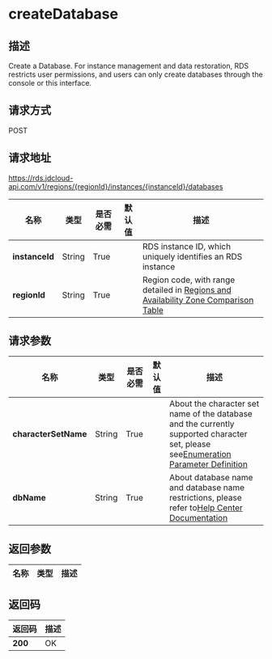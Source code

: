 # createDatabase


## 描述
Create a Database. For instance management and data restoration, RDS restricts user permissions, and users can only create databases through the console or this interface.

## 请求方式
POST

## 请求地址
https://rds.jdcloud-api.com/v1/regions/{regionId}/instances/{instanceId}/databases

|名称|类型|是否必需|默认值|描述|
|---|---|---|---|---|
|**instanceId**|String|True||RDS instance ID, which uniquely identifies an RDS instance|
|**regionId**|String|True||Region code, with range detailed in [Regions and Availability Zone Comparison Table](../Enum-Definitions/Regions-AZ.md)|

## 请求参数
|名称|类型|是否必需|默认值|描述|
|---|---|---|---|---|
|**characterSetName**|String|True||About the character set name of the database and the currently supported character set, please see[Enumeration Parameter Definition](../Enum-Definitions/Enum-Definitions.md)|
|**dbName**|String|True||About database name and database name restrictions, please refer to[Help Center Documentation](../../../documentation/Cloud-Database-and-Cache/RDS/Introduction/Restrictions/SQLServer-Restrictions.md)|


## 返回参数
|名称|类型|描述|
|---|---|---|



## 返回码
|返回码|描述|
|---|---|
|**200**|OK|
